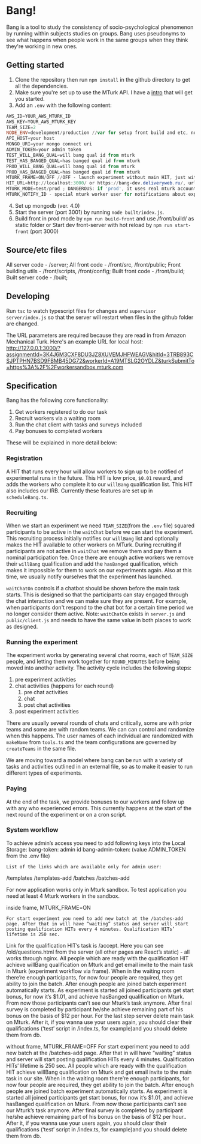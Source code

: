 # Bang!

Bang is a tool to study the consistency of socio-psychological phenomenon by running within subjects studies on groups. Bang uses pseudonyms to see what happens when people work in the same groups when they think they're working in new ones.

## Getting started

1. Clone the repository then run `npm install` in the github directory to get all the dependencies.
2. Make sure you're set up to use the MTurk API. I have a [intro](https://glitch.com/edit/#!/mturk) that will get you started.
3. Add an `.env` with the following content:

```PowerShell
AWS_ID=YOUR_AWS_MTURK_ID
AWS_KEY=YOUR_AWS_MTURK_KEY
TEAM_SIZE=2
NODE_ENV=development/production //var for setup front build and etc, not for mturk
API_HOST=your host
MONGO_URI=your mongo connect uri
ADMIN_TOKEN=your admin token
TEST_WILL_BANG_QUAL=will bang qual id from mturk
TEST_HAS_BANGED_QUAL=has banged qual id from mturk
PROD_WILL_BANG_QUAL=will bang qual id from mturk
PROD_HAS_BANGED_QUAL=has banged qual id from mturk
MTURK_FRAME=ON/OFF //OFF - launch experiment without main HIT, just with site; if ON - inside mturk frame, with main HIT.
HIT_URL=http://localhost:3000/ or https://bang-dev.deliveryweb.ru/, url for mturk mail when FRAME=OFF
MTURK_MODE=test/prod ; DANGEROUS: if 'prod', it uses real mturk account; if no - sandbox.
MTURK_NOTIFY_ID - special mturk worker user for notifications about experiment.
```

4. Set up mongodb (ver. 4.0)
5. Start the server (port 3001) by running `node built/index.js`. 
6. Build front in prod mode by `npm run build-front` and use /front/build/ as static folder or
Start dev front-server with hot reload by `npm run start-front` (port 3000)

## Source/etc files
All server code - /server; 
All front code - /front/src, /front/public; 
Front building utils - /front/scripts, /front/config;
Built front code - /front/build;
Built server code - /built; 

## Developing

Run `tsc` to watch typescript files for changes and `supervisor server/index.js` so that the server will restart when files in the github folder are changed.

The URL parameters are required because they are read in from Amazon Mechanical Turk. Here's an example URL for local host: http://127.0.0.1:3000/?assignmentId=3K4J6M3CXF8DU3JZ8XUVEMJHFWEAGV&hitId=3TRB893CSJPTPHN7BSD9FBMB45DG72&workerId=A19MTSLG2OYDLZ&turkSubmitTo=https%3A%2F%2Fworkersandbox.mturk.com

## Specification

Bang has the following core functionality:  

1. Get workers registered to do our task
2. Recruit workers via a waiting room
3. Run the chat client with tasks and surveys included
4. Pay bonuses to completed workers

These will be explained in more detail below:

### Registration

A HIT that runs every hour will allow workers to sign up to be notified of experimental runs in the future. This HIT is low price, `$0.01` reward, and adds the workers who complete it to our `willBang` qualification list. This HIT also includes our IRB. Currently these features are set up in `scheduleBang.ts`. 

### Recruiting

When we start an experiment we need `TEAM_SIZE`(from the `.env` file) squared participants to be active in the `waitChat` before we can start the experiment. This recruiting process initially notifies our `willBang` list and optionally makes the HIT available to other workers on MTurk. During recruiting if participants are not active in `waitChat` we remove them and pay them a nominal participation fee. Once there are enough active workers we remove their `willBang` qualification and add the `hasBanged` qualification, which makes it impossible for them to work on our experiments again. Also at this time, we usually notify ourselves that the experiment has launched.

`waitChatOn` controls if a chatbot should be shown before the main task starts. This is designed so that the participants can stay engaged through the chat interaction and we can make sure they are present. For example, when participants don't respond to the chat bot for a certain time period we no longer consider them active.
Note: `waitChatOn` exists  in `server.js` and `public/client.js` and needs to have the same value in both places to work as designed.

### Running the experiment

The experiment works by generating several chat rooms, each of `TEAM_SIZE` people, and letting them work together for `ROUND_MINUTES` before being moved into another activity. The activity cycle includes the following steps: 

1. pre experiment activities
2. chat activities (happens for each round)
   1. pre chat activities
   2. chat
   3. post chat activities
3. post experiment activities

There are usually several rounds of chats and critically, some are with prior teams and some are with random teams. We can can control and randomize when this happens. The user names of each individual are randomized with `makeName` from `tools.ts` and the team configurations are governed by `createTeams` in the same file.

We are moving toward a model where bang can be run with a variety of tasks and activities outlined in an external file, so as to make it easier to run different types of experiments.

### Paying

At the end of the task, we provide bonuses to our workers and follow up with any who experienced errors. This currently happens at the start  of the next round of the experiment or on a cron script.

### System workflow
To achieve admin’s access you need to add following keys into the Local Storage:
bang-token: admin id
bang-admin-token:  (value ADMIN_TOKEN from the .env file)

	List of the links which are available only for admin user:
/templates
/templates-add
/batches
/batches-add

For now application works only in Mturk sandbox. To test application you need at least 4 Mturk workers in the sandbox. 

inside frame, MTURK_FRAME=ON

    For start experiment you need to add new batch at the /batches-add page. After that in will have “waiting” status and server will start posting qualification HITs every 4 minutes. Qualification HITs’ lifetime is 250 sec. 
Link for the qualification HIT’s task is /accept. Here you can see /old/questions.html from the server (all other pages are React’s static) - all works through nginx. 
All people which are ready with the qualification HIT achieve willBang qualification on Mturk and get email invite to the main task in Mturk (experiment workflow via frame). 
When in the waiting room there’re enough participants, for now four people are required, they get ability to join the batch. After enough people are joined batch experiment automatically starts. 
As experiment is started all joined participants get start bonus, for now it’s $1.01, and achieve hasBanged qualification on Mturk. 
From now those participants can’t see our Mturk’s task anymore. After final survey is completed by participant he/she achieve remaining part of his bonus on the basis of $12 per hour. For the last step server delete main task on Mturk.
After it, if you wanna use your users again, you should clear their qualifications (‘test’ script in /index.ts, for example)and you should delete them from db.

without frame, MTURK_FRAME=OFF
For start experiment you need to add new batch at the /batches-add page. After that in will have “waiting” status and server will start posting qualification HITs every 4 minutes. Qualification HITs’ lifetime is 250 sec. 
All people which are ready with the qualification HIT achieve willBang qualification on Mturk and get email invite to the main task in our site. 
When in the waiting room there’re enough participants, for now four people are required, they get ability to join the batch. After enough people are joined batch experiment automatically starts. 
As experiment is started all joined participants get start bonus, for now it’s $1.01, and achieve hasBanged qualification on Mturk. 
From now those participants can’t see our Mturk’s task anymore. After final survey is completed by participant he/she achieve remaining part of his bonus on the basis of $12 per hour..
After it, if you wanna use your users again, you should clear their qualifications (‘test’ script in /index.ts, for example)and you should delete them from db.